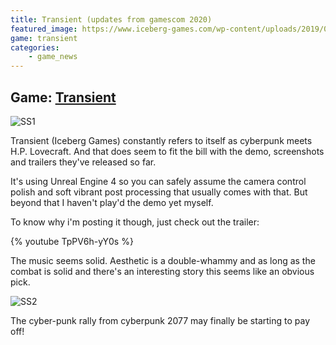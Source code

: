 ```yaml
---
title: Transient (updates from gamescom 2020)
featured_image: https://www.iceberg-games.com/wp-content/uploads/2019/06/highresscreenshot00021.jpg
game: transient
categories:
    - game_news
---
```

## Game: [Transient](https://www.iceberg-games.com/transient/)

![SS1](https://www.iceberg-games.com/wp-content/uploads/2019/06/highresscreenshot00021.jpg)

Transient (Iceberg Games) constantly refers to itself as cyberpunk meets H.P. Lovecraft.  And that does seem to fit the bill with the demo, screenshots and trailers they've released so far.

It's using Unreal Engine 4 so you can safely assume the camera control polish and soft vibrant post processing that usually comes with that.  But beyond that I haven't play'd the demo yet myself.

To know why i'm posting it though, just check out the trailer:

{% youtube TpPV6h-yY0s %}

The music seems solid.  Aesthetic is a double-whammy and as long as the combat is solid and there's an interesting story this seems like an obvious pick.

![SS2](https://www.iceberg-games.com/wp-content/uploads/2019/06/highresscreenshot00013.jpg)

The cyber-punk rally from cyberpunk 2077 may finally be starting to pay off!
